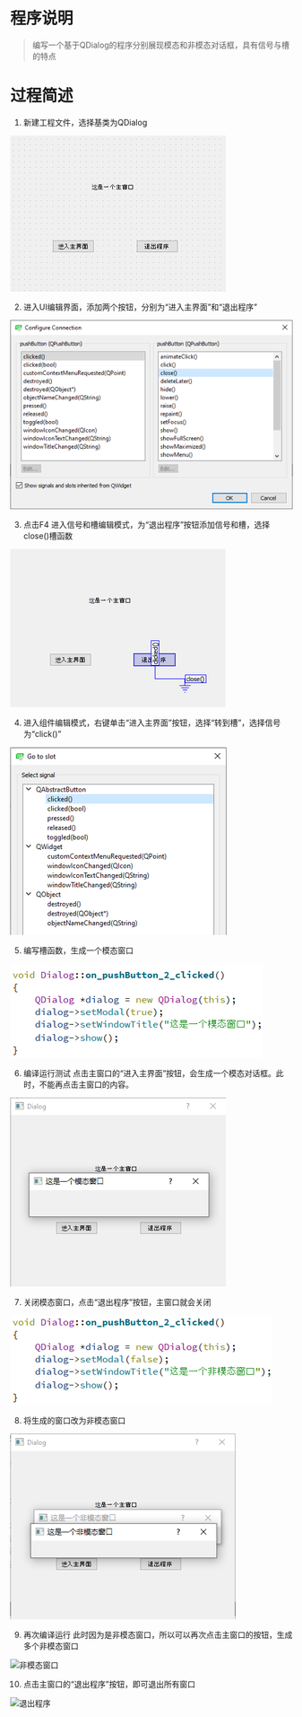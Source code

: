 # 程序说明

> 编写一个基于QDialog的程序分别展现模态和非模态对话框，具有信号与槽的特点

# 过程简述

1. 新建工程文件，选择基类为QDialog

![QDialog](https://github.com/ZHJ0125/QtLearning/blob/master/Image/signal/1.png)

2. 进入UI编辑界面，添加两个按钮，分别为“进入主界面”和“退出程序”

![两个按钮](https://github.com/ZHJ0125/QtLearning/blob/master/Image/signal/2.png)

3. 点击F4 进入信号和槽编辑模式，为“退出程序”按钮添加信号和槽，选择close()槽函数

![槽编辑模式](https://github.com/ZHJ0125/QtLearning/blob/master/Image/signal/3.png)

4. 进入组件编辑模式，右键单击“进入主界面”按钮，选择“转到槽”，选择信号为“click()”

![组件编辑模式](https://github.com/ZHJ0125/QtLearning/blob/master/Image/signal/4.png)

5. 编写槽函数，生成一个模态窗口

![编写槽函数](https://github.com/ZHJ0125/QtLearning/blob/master/Image/signal/5.png)

6. 编译运行测试
点击主窗口的“进入主界面”按钮，会生成一个模态对话框。此时，不能再点击主窗口的内容。

![编译运行测试](https://github.com/ZHJ0125/QtLearning/blob/master/Image/signal/6.png)

7. 关闭模态窗口，点击“退出程序”按钮，主窗口就会关闭

![关闭模态窗口](https://github.com/ZHJ0125/QtLearning/blob/master/Image/signal/7.png)

8. 将生成的窗口改为非模态窗口

![非模态窗口](https://github.com/ZHJ0125/QtLearning/blob/master/Image/signal/8.png)

9. 再次编译运行
此时因为是非模态窗口，所以可以再次点击主窗口的按钮，生成多个非模态窗口

![非模态窗口](https://github.com/ZHJ0125/QtLearning/blob/master/Image/signal/9.png)

10. 点击主窗口的“退出程序”按钮，即可退出所有窗口

![退出程序](https://github.com/ZHJ0125/QtLearning/blob/master/Image/signal/10.png)